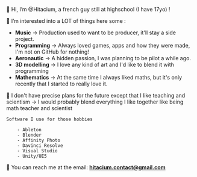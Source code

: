 👋 Hi, I’m @Hitacium, a french guy still at highschool (I have 17yo) !

👀 I’m interested into a LOT of things here some :

- **Music** → Production  used to want to be producer, it'll stay a side project.
- **Programming** → Always loved games, apps and how they were made, I'm not on GitHub for nothing!
- **Aeronautic** → A hidden passion, I was planning to be pilot a while ago.
- **3D modelling** → I love any kind of art and I'd like to blend it with programming
- **Mathematics** → At the same time I always liked maths, but it's only recently that I started to really love it.

📖 I don't have precise plans for the future except that I like teaching and scientism
	→ I would probably blend everything I like together like being math teacher and scientist

	Software I use for those hobbies

		- Ableton
		- Blender
		- Affinity Photo
		- Davinci Resolve
		- Visual Studio
		- Unity/UE5

📧 You can reach me at the email: **hitacium.contact@gmail.com**